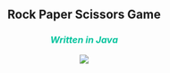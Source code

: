 <link href="https://fonts.googleapis.com/css?family=Indie+Flower" rel="stylesheet"> 
<h2 align="center">Rock Paper Scissors Game</h2> 
<h3 align="center"><i><font color="#05c49e">Written in Java</font></i></h3>
<p align="center">
<img src="https://upload.wikimedia.org/wikipedia/commons/thumb/6/67/Rock-paper-scissors.svg/300px-Rock-paper-scissors.svg.png">
</p>





